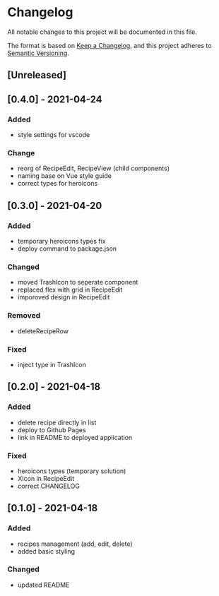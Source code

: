 # Changelog

All notable changes to this project will be documented in this file.

The format is based on [Keep a Changelog](https://keepachangelog.com/en/1.0.0/),
and this project adheres to [Semantic Versioning](https://semver.org/spec/v2.0.0.html).

## [Unreleased]

## [0.4.0] - 2021-04-24

### Added

- style settings for vscode

### Change

- reorg of RecipeEdit, RecipeView (child components)
- naming base on Vue style guide
- correct types for heroicons

## [0.3.0] - 2021-04-20

### Added

- temporary heroicons types fix
- deploy command to package.json

### Changed

- moved TrashIcon to seperate component
- replaced flex with grid in RecipeEdit
- imporoved design in RecipeEdit

### Removed

- deleteRecipeRow

### Fixed

- inject type in TrashIcon

## [0.2.0] - 2021-04-18

### Added

- delete recipe directly in list
- deploy to Github Pages
- link in README to deployed application

### Fixed

- heroicons types (temporary solution)
- XIcon in RecipeEdit
- correct CHANGELOG

## [0.1.0] - 2021-04-18

### Added

- recipes management (add, edit, delete)
- added basic styling

### Changed

- updated README
